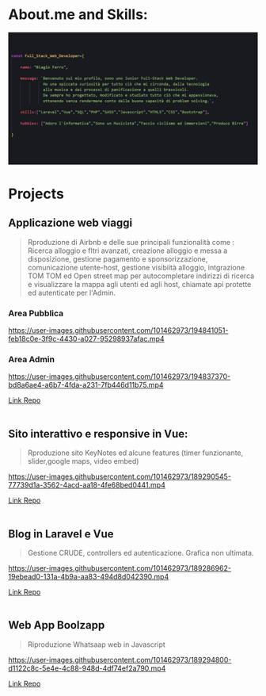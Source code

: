 

# About.me and Skills: 

![header](images/dametteregit.png)



# Projects


## Applicazione web viaggi 
>Rproduzione di Airbnb e delle sue principali funzionalità come : 
>Ricerca alloggio e fltri avanzati, creazione alloggio e messa a disposizione, gestione pagamento e sponsorizzazione, comunicazione utente-host, gestione visibiità alloggio, intgrazione TOM TOM ed Open street map per autocompletare indirizzi di ricerca e visualizzare la mappa agli utenti ed agli host, chiamate api protette ed autenticate per l'Admin.

### Area Pubblica

https://user-images.githubusercontent.com/101462973/194841051-feb18c0e-3f9c-4430-a027-95298937afac.mp4
### Area Admin 

https://user-images.githubusercontent.com/101462973/194837370-bd8a6ae4-a6b7-4fda-a231-7fb446d11b75.mp4

[Link Repo](https://github.com/Team7BoolBnB/BoolBnb)
<br>
<br>

    
## Sito interattivo e responsive in Vue: 
>Rproduzione sito KeyNotes ed alcune features (timer funzionante, slider,google maps, video embed)

https://user-images.githubusercontent.com/101462973/189290545-77739d1a-3562-4acd-aa18-4fe68bed0441.mp4

[Link Repo](https://github.com/bia9400/proj-html-vuejs)
<br>
<br>


## Blog in Laravel e Vue 
>Gestione CRUDE, controllers ed autenticazione. Grafica non ultimata.

https://user-images.githubusercontent.com/101462973/189286962-19ebead0-131a-4b9a-aa83-494d8d042390.mp4

[Link Repo](https://github.com/bia9400/laravel-boolpress)
<br>
<br>


## Web App Boolzapp 
>Riproduzione Whatsaap web in Javascript

https://user-images.githubusercontent.com/101462973/189294800-d1122c8c-5e4e-4c88-948d-4df74ef2a790.mp4

[Link Repo](https://github.com/bia9400/vue-boolzapp)
<br>
<br>

	

	
